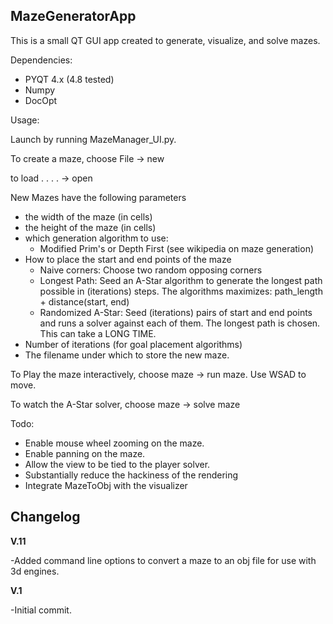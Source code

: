 MazeGeneratorApp
--

This is a small QT GUI app created to generate, visualize, and solve mazes.

Dependencies:
* PYQT 4.x (4.8 tested)
* Numpy
* DocOpt

Usage:

Launch by running MazeManager_UI.py.

To create a maze, choose File -> new

to load   .  .     .      .   -> open

New Mazes have the following parameters
* the width of the maze (in cells)
* the height of the maze (in cells)
* which generation algorithm to use:
  * Modified Prim's or Depth First (see wikipedia on maze generation)
* How to place the start and end points of the maze
     * Naive corners: Choose two random opposing corners
     * Longest Path: Seed an A-Star algorithm to generate the longest path possible in (iterations) steps. The algorithms maximizes: path_length + distance(start, end)
     * Randomized A-Star: Seed (iterations) pairs of start and end points and runs a solver against each of them. The longest path is chosen. This can take a LONG TIME.
 * Number of iterations (for goal placement algorithms)
 * The filename under which to store the new maze.

To Play the maze interactively, choose maze -> run maze. Use WSAD to move.

To watch the A-Star solver, choose maze -> solve maze

Todo:
* Enable mouse wheel zooming on the maze.
* Enable panning on the maze.
* Allow the view to be tied to the player solver.
* Substantially reduce the hackiness of the rendering
* Integrate MazeToObj with the visualizer

Changelog
---
**V.11**

-Added command line options to convert a maze to an obj file for use with 3d engines.


**V.1**

-Initial commit. 
